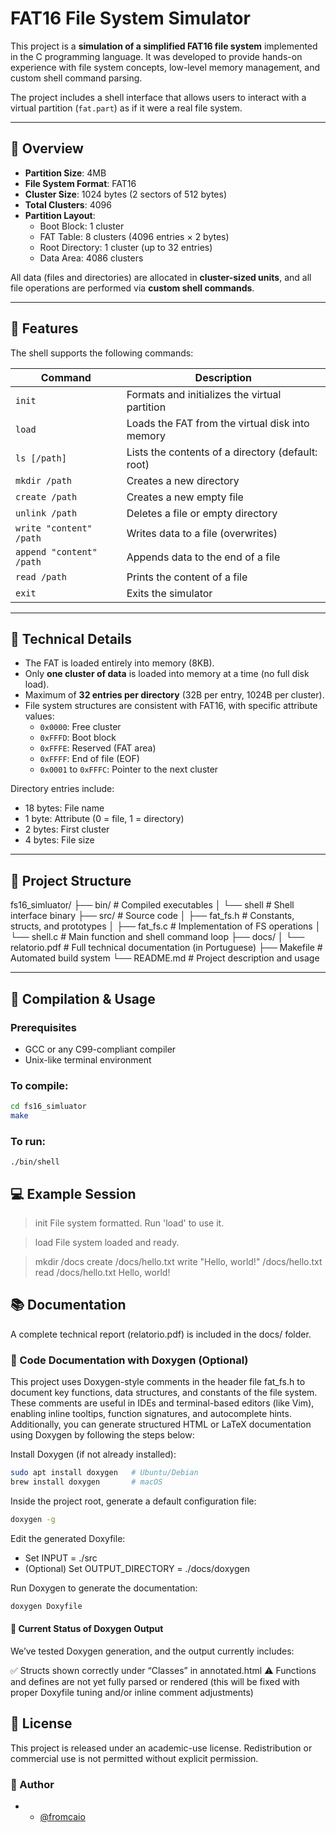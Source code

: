 # FAT16 File System Simulator

This project is a **simulation of a simplified FAT16 file system** implemented in the C programming language. It was developed to provide hands-on experience with file system concepts, low-level memory management, and custom shell command parsing.

The project includes a shell interface that allows users to interact with a virtual partition (`fat.part`) as if it were a real file system.

---

## 🧠 Overview

- **Partition Size**: 4MB
- **File System Format**: FAT16
- **Cluster Size**: 1024 bytes (2 sectors of 512 bytes)
- **Total Clusters**: 4096
- **Partition Layout**:
  - Boot Block: 1 cluster
  - FAT Table: 8 clusters (4096 entries × 2 bytes)
  - Root Directory: 1 cluster (up to 32 entries)
  - Data Area: 4086 clusters

All data (files and directories) are allocated in **cluster-sized units**, and all file operations are performed via **custom shell commands**.

---

## 🧰 Features

The shell supports the following commands:

| Command | Description |
|---------|-------------|
| `init` | Formats and initializes the virtual partition |
| `load` | Loads the FAT from the virtual disk into memory |
| `ls [/path]` | Lists the contents of a directory (default: root) |
| `mkdir /path` | Creates a new directory |
| `create /path` | Creates a new empty file |
| `unlink /path` | Deletes a file or empty directory |
| `write "content" /path` | Writes data to a file (overwrites) |
| `append "content" /path` | Appends data to the end of a file |
| `read /path` | Prints the content of a file |
| `exit` | Exits the simulator |

---

## 🔧 Technical Details

- The FAT is loaded entirely into memory (8KB).
- Only **one cluster of data** is loaded into memory at a time (no full disk load).
- Maximum of **32 entries per directory** (32B per entry, 1024B per cluster).
- File system structures are consistent with FAT16, with specific attribute values:
  - `0x0000`: Free cluster
  - `0xFFFD`: Boot block
  - `0xFFFE`: Reserved (FAT area)
  - `0xFFFF`: End of file (EOF)
  - `0x0001` to `0xFFFC`: Pointer to the next cluster

Directory entries include:
- 18 bytes: File name
- 1 byte: Attribute (0 = file, 1 = directory)
- 2 bytes: First cluster
- 4 bytes: File size

---

## 📁 Project Structure

fs16_simluator/
├── bin/ # Compiled executables
│ └── shell # Shell interface binary
├── src/ # Source code
│ ├── fat_fs.h # Constants, structs, and prototypes
│ ├── fat_fs.c # Implementation of FS operations
│ └── shell.c # Main function and shell command loop
├── docs/
│ └── relatorio.pdf # Full technical documentation (in Portuguese)
├── Makefile # Automated build system
└── README.md # Project description and usage

---

## 🚀 Compilation & Usage

### Prerequisites
- GCC or any C99-compliant compiler
- Unix-like terminal environment

### To compile:
```bash
cd fs16_simluator
make
```

### To run:
```
./bin/shell
```
## 💻 Example Session
> init
File system formatted. Run 'load' to use it.

> load
File system loaded and ready.

> mkdir /docs
> create /docs/hello.txt
> write "Hello, world!" /docs/hello.txt
> read /docs/hello.txt
Hello, world!

## 📚 Documentation
A complete technical report (relatorio.pdf) is included in the docs/ folder.

### 📘 Code Documentation with Doxygen (Optional)
This project uses Doxygen-style comments in the header file fat_fs.h to document key functions, data structures, and constants of the file system. These comments are useful in IDEs and terminal-based editors (like Vim), enabling inline tooltips, function signatures, and autocomplete hints. Additionally, you can generate structured HTML or LaTeX documentation using Doxygen by following the steps below:

Install Doxygen (if not already installed):

```bash
sudo apt install doxygen   # Ubuntu/Debian
brew install doxygen       # macOS
```

Inside the project root, generate a default configuration file:

```bash
doxygen -g
```

Edit the generated Doxyfile:

- Set INPUT = ./src
- (Optional) Set OUTPUT_DIRECTORY = ./docs/doxygen

Run Doxygen to generate the documentation:

```bash
doxygen Doxyfile
```

#### 📄 Current Status of Doxygen Output
We’ve tested Doxygen generation, and the output currently includes:

✅ Structs shown correctly under “Classes” in annotated.html
⚠️ Functions and defines are not yet fully parsed or rendered
(this will be fixed with proper Doxyfile tuning and/or inline comment adjustments)


## 📜 License
This project is released under an academic-use license. Redistribution or commercial use is not permitted without explicit permission.

### 👥 Author

- - [@fromcaio](https://github.com/fromcaio) 